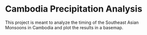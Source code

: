 # Cambodia Precipitation Analysis

This project is meant to analyze the timing of the Southeast Asian Monsoons in Cambodia and plot the results in a basemap.
